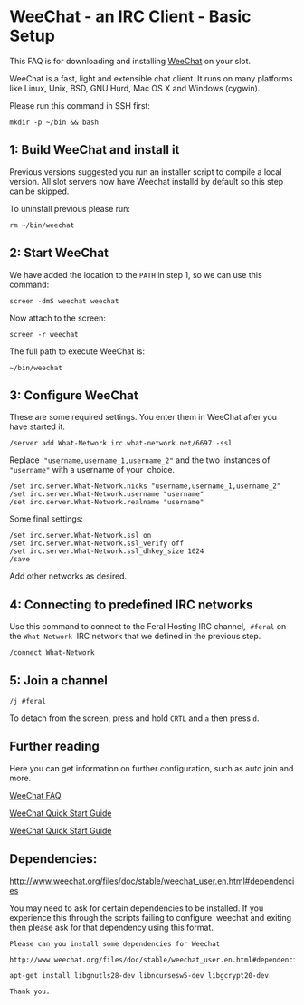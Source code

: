 WeeChat - an IRC Client - Basic Setup
=====================================

  
This FAQ is for downloading and installing [WeeChat](http://www.weechat.org/) on your slot.  
  
WeeChat is a fast, light and extensible chat client. It runs on many platforms like Linux, Unix, BSD, GNU Hurd, Mac OS X and Windows (cygwin).  
  
Please run this command in SSH first:  
  

    mkdir -p ~/bin && bash

  

1: Build WeeChat and install it
-------------------------------

Previous versions suggested you run an installer script to compile a local version. All slot servers now have Weechat installd by default so this step can be skipped.

To uninstall previous please run:

    rm ~/bin/weechat
  

2: Start WeeChat
----------------

  
We have added the location to the `PATH` in step 1, so we can use this command:  
  

    screen -dmS weechat weechat

  
Now attach to the screen:  
  

    screen -r weechat

  
The full path to execute WeeChat is:  
  

    ~/bin/weechat

  

3: Configure WeeChat
--------------------

  
These are some required settings. You enter them in WeeChat after you have started it.  
  

    /server add What-Network irc.what-network.net/6697 -ssl

  
Replace  `"username,username_1,username_2"` and the two  instances of `"username"` with a username of your  choice.  
  

    /set irc.server.What-Network.nicks "username,username_1,username_2"
    /set irc.server.What-Network.username "username"
    /set irc.server.What-Network.realname "username"

  
Some final settings:  
  

    /set irc.server.What-Network.ssl on
    /set irc.server.What-Network.ssl_verify off
    /set irc.server.What-Network.ssl_dhkey_size 1024
    /save

  
Add other networks as desired.  
  

4: Connecting to predefined IRC networks
----------------------------------------

  
Use this command to connect to the Feral Hosting IRC channel,  `#feral` on the `What-Network`  IRC network that we defined in the previous step.  
  

    /connect What-Network

  

5: Join a channel
-----------------

  

    /j #feral

  
To detach from the screen, press and hold `CRTL` and `a` then press `d`.  
  

Further reading
---------------

  
Here you can get information on further configuration, such as auto join and more.  
  
[WeeChat FAQ](http://www.weechat.org/files/doc/weechat_faq.en.html)  
  
[WeeChat Quick Start Guide](http://www.weechat.org/files/doc/stable/weechat_quickstart.en.html)  
  
[WeeChat Quick Start Guide](http://www.weechat.org/files/doc/stable/weechat_user.en.html)  
  
  

Dependencies:
-------------

  
<http://www.weechat.org/files/doc/stable/weechat_user.en.html#dependencies>  
  
You may need to ask for certain dependencies to be installed. If you experience this through the scripts failing to configure  weechat and exiting then please ask for that dependency using this format.  
  

    Please can you install some dependencies for Weechat

    http://www.weechat.org/files/doc/stable/weechat_user.en.html#dependencies

    apt-get install libgnutls28-dev libncursesw5-dev libgcrypt20-dev

    Thank you.

  
  

